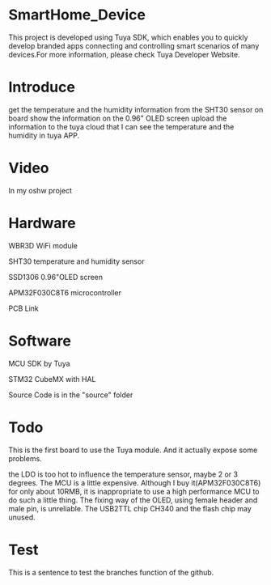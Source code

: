 # SmartHome_Device
This project is developed using Tuya SDK, which enables you to quickly develop branded apps connecting and controlling smart scenarios of many devices.For more information, please check Tuya Developer Website.

Introduce
=
get the temperature and the humidity information from the SHT30 sensor on board
show the information on the 0.96" OLED screen
upload the information to the tuya cloud that I can see the temperature and the humidity in tuya APP.


Video
=
In my oshw project

Hardware
=
WBR3D WiFi module

SHT30 temperature and humidity sensor

SSD1306 0.96"OLED screen

APM32F030C8T6 microcontroller

PCB Link

Software
=
MCU SDK by Tuya

STM32 CubeMX with HAL

Source Code is in the "source" folder

Todo
=
This is the first board to use the Tuya module. And it actually expose some problems.

the LDO is too hot to influence the temperature sensor, maybe 2 or 3 degrees.
The MCU is a little expensive. Although I buy it(APM32F030C8T6) for only about 10RMB, it is inappropriate to use a high performance MCU to do such a little thing.
The fixing way of the OLED, using female header and male pin, is unreliable.
The USB2TTL chip CH340 and the flash chip may unused.

Test
=
This is a sentence to test the branches function of the github. 